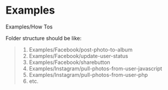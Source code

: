 Examples
========

Examples/How Tos

Folder structure should be like:

>1. Examples/Facebook/post-photo-to-album
>2. Examples/Facebook/update-user-status
>3. Examples/Facebook/sharebutton
>4. Examples/Instagram/pull-photos-from-user-javascript
>5. Examples/Instagram/pull-photos-from-user-php
>6. etc.
